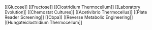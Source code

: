 [[Glucose]]
[[Fructose]]
[[Clostridium Thermocellum]]
[[Laboratory Evolution]]
[[Chemostat Cultures]]
[[Acetivibrio Thermocellus]]
[[Plate Reader Screening]]
[[Cbpa]]
[[Reverse Metabolic Engineering]]
[[Hungateiclostridium Thermocellum]]
